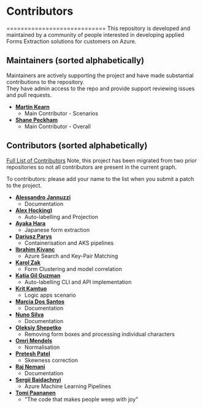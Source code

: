 # Contributors
============================
This repository is developed and maintained by a community of people interested in developing applied Forms Extraction solutions for customers on Azure.

Maintainers (sorted alphabetically)
---------------------------------------

Maintainers are actively supporting the project and have made substantial contributions to the repository.<br>
They have admin access to the repo and provide support reviewing issues and pull requests.

* **[Martin Kearn](https://github.com/martinkearn)**
   * Main Contributor - Scenarios
* **[Shane Peckham](https://github.com/shanepeckham)**
   * Main Contributor - Overall

Contributors  (sorted alphabetically)
-------------------------------------

[Full List of Contributors](https://github.com/Microsoft/ComputerVision/graphs/contributors) Note, this project has been migrated from two prior repositories so not all contributors are present in the current graph.

To contributors: please add your name to the list when you submit a patch to the project.

* **[Alessandro Jannuzzi]()**
   * Documentation
* **[Alex Hocking)](https://github.com/alexhock)**
   * Auto-labelling and Projection
* **[Ayaka Hara](https://github.com/aykhara)**
   *  Japanese form extraction
* **[Dariusz Parys](https://github.com/dariuszparys)**
   * Containerisation and AKS pipelines
* **[Ibrahim Kivanc](https://github.com/ikivanc)**
   * Azure Search and Key-Pair Matching
* **[Karol Zak](https://github.com/karolzak)**
   * Form Clustering and model correlation
* **[Katia Gil Guzman](https://github.com/Kagigz)**
   * Auto-labelling CLI and API implementation
* **[Krit Kamtuo](https://github.com/kritcs18)**
   * Logic apps scenario
* **[Marcia Dos Santos]()**
   * Documentation
* **[Nuno Silva](https://github.com/vapaunic)**
   * Documentation
* **[Oleksiy Shepetko](https://github.com/ashepetko)**
   * Removing form boxes and processing individual characters
* **[Omri Mendels](https://github.com/omri374)**
   * Normalisation
* **[Pretesh Patel ]()**
   * Skewness correction
* **[Raj Nemani]()**
   * Documentation
* **[Sergii Baidachnyi](https://github.com/sbaidachni)**
   * Azure Machine Learning Pipelines
* **[Tomi Paananen](https://github.com/tompaana)**
   * "The code that makes people weep with joy"
